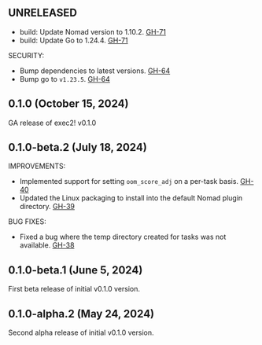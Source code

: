 ## UNRELEASED

* build: Update Nomad version to 1.10.2. [GH-71](https://github.com/hashicorp/nomad-driver-exec2/pull/71)
* build: Update Go to 1.24.4. [GH-71](https://github.com/hashicorp/nomad-driver-exec2/pull/71)

SECURITY:

* Bump dependencies to latest versions. [GH-64](https://github.com/hashicorp/nomad-driver-exec2/pull/64)
* Bump go to `v1.23.5`. [GH-64](https://github.com/hashicorp/nomad-driver-exec2/pull/65)

## 0.1.0 (October 15, 2024)

GA release of exec2! v0.1.0

## 0.1.0-beta.2 (July 18, 2024)

IMPROVEMENTS:

* Implemented support for setting `oom_score_adj` on a per-task basis. [GH-40](https://github.com/hashicorp/nomad-driver-exec2/pull/40)
* Updated the Linux packaging to install into the default Nomad plugin directory. [GH-39](https://github.com/hashicorp/nomad-driver-exec2/pull/39)

BUG FIXES:

* Fixed a bug where the temp directory created for tasks was not available. [GH-38](https://github.com/hashicorp/nomad-driver-exec2/pull/38)

## 0.1.0-beta.1 (June 5, 2024)

First beta release of initial v0.1.0 version.

## 0.1.0-alpha.2 (May 24, 2024)

Second alpha release of initial v0.1.0 version.
